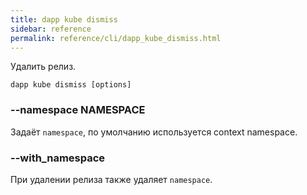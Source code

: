 ```yaml
---
title: dapp kube dismiss
sidebar: reference
permalink: reference/cli/dapp_kube_dismiss.html
---
```


Удалить релиз.

```
dapp kube dismiss [options]
```

### --namespace NAMESPACE
Задаёт `namespace`, по умолчанию используется context namespace.

### --with_namespace
При удалении релиза также удаляет `namespace`.
